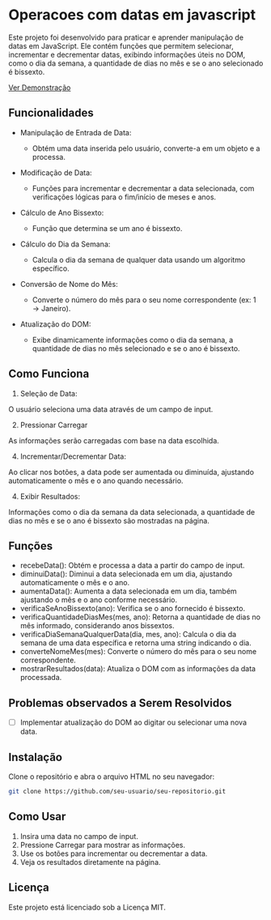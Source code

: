 # Operacoes com datas em javascript

Este projeto foi desenvolvido para praticar e aprender manipulação de datas em JavaScript. Ele contém funções que permitem selecionar, incrementar e decrementar datas, exibindo informações úteis no DOM, como o dia da semana, a quantidade de dias no mês e se o ano selecionado é bissexto.


[Ver Demonstração](https://brunomoraesdigital.github.io/operacoes-com-datas-em-javascript/)

## Funcionalidades
- Manipulação de Entrada de Data:
  - Obtém uma data inserida pelo usuário, converte-a em um objeto e a processa.
- Modificação de Data:
  - Funções para incrementar e decrementar a data selecionada, com verificações lógicas para o fim/início de meses e anos.
- Cálculo de Ano Bissexto:
  - Função que determina se um ano é bissexto.
- Cálculo do Dia da Semana:
  - Calcula o dia da semana de qualquer data usando um algoritmo específico.
- Conversão de Nome do Mês:
  - Converte o número do mês para o seu nome correspondente (ex: 1 → Janeiro).
- Atualização do DOM:

  - Exibe dinamicamente informações como o dia da semana, a quantidade de dias no mês selecionado e se o ano é bissexto.
    
## Como Funciona
1. Seleção de Data:

O usuário seleciona uma data através de um campo de input.

2. Pressionar Carregar

As informações serão carregadas com base na data escolhida.

4. Incrementar/Decrementar Data:

Ao clicar nos botões, a data pode ser aumentada ou diminuída, ajustando automaticamente o mês e o ano quando necessário.

4. Exibir Resultados:

Informações como o dia da semana da data selecionada, a quantidade de dias no mês e se o ano é bissexto são mostradas na página.

## Funções

- recebeData(): Obtém e processa a data a partir do campo de input.
- diminuiData(): Diminui a data selecionada em um dia, ajustando automaticamente o mês e o ano.
- aumentaData(): Aumenta a data selecionada em um dia, também ajustando o mês e o ano conforme necessário.
- verificaSeAnoBissexto(ano): Verifica se o ano fornecido é bissexto.
- verificaQuantidadeDiasMes(mes, ano): Retorna a quantidade de dias no mês informado, considerando anos bissextos.
- verificaDiaSemanaQualquerData(dia, mes, ano): Calcula o dia da semana de uma data específica e retorna uma string indicando o dia.
- converteNomeMes(mes): Converte o número do mês para o seu nome correspondente.
- mostrarResultados(data): Atualiza o DOM com as informações da data processada.

## Problemas observados a Serem Resolvidos

- [ ] Implementar atualização do DOM ao digitar ou selecionar uma nova data.
  
## Instalação
Clone o repositório e abra o arquivo HTML no seu navegador:

```bash
git clone https://github.com/seu-usuario/seu-repositorio.git
```
## Como Usar
1. Insira uma data no campo de input.
2. Pressione Carregar para mostrar as informações.
3. Use os botões para incrementar ou decrementar a data.
4. Veja os resultados diretamente na página.

## Licença

Este projeto está licenciado sob a Licença MIT.

